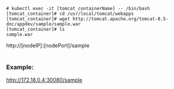 ```
# kubectl exec -it [tomcat_containerName] -- /bin/bash
[tomcat_container]# cd /usr/local/tomcat/webapps
[tomcat_container]# wget http://tomcat.apache.org/tomcat-8.5-doc/appdev/sample/sample.war
[tomcat_container]# ls 
sample.war

```

http://[nodeIP]:[nodePort]/sample
<br>
<br>
### Example:
http://172.18.0.4:30080/sample